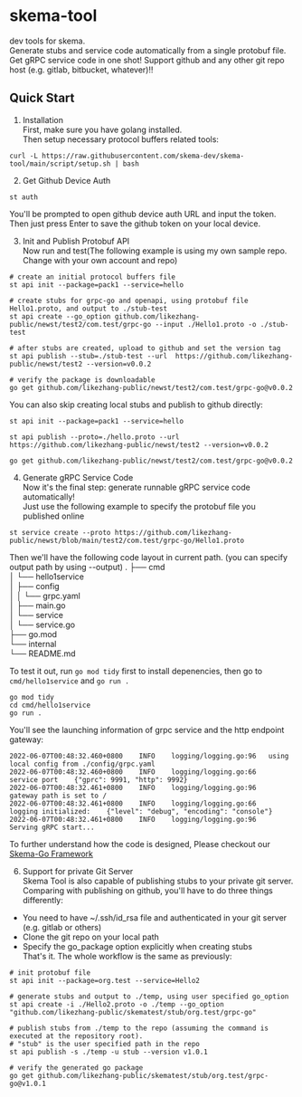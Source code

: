 # skema-tool
dev tools for skema.  
Generate stubs and service code automatically from a single protobuf file.  
Get gRPC service code in one shot! 
Support github and any other git repo host (e.g. gitlab, bitbucket, whatever)!!  

## Quick Start

1. Installation  
First, make sure you have golang installed.  
Then setup necessary protocol buffers related tools:  
```shell
curl -L https://raw.githubusercontent.com/skema-dev/skema-tool/main/script/setup.sh | bash
```

2. Get Github Device Auth
```
st auth
```
You'll be prompted to open github device auth URL and input the token. Then just press Enter to save the github token on your local device.  


3. Init and Publish Protobuf API  
Now run and test(The following example is using my own sample repo. Change with your own account and repo)
```shell
# create an initial protocol buffers file
st api init --package=pack1 --service=hello

# create stubs for grpc-go and openapi, using protobuf file Hello1.proto, and output to ./stub-test
st api create --go_option github.com/likezhang-public/newst/test2/com.test/grpc-go --input ./Hello1.proto -o ./stub-test

# after stubs are created, upload to github and set the version tag
st api publish --stub=./stub-test --url  https://github.com/likezhang-public/newst/test2 --version=v0.0.2

# verify the package is downloadable
go get github.com/likezhang-public/newst/test2/com.test/grpc-go@v0.0.2
```
You can also skip creating local stubs and publish to github directly:  
```shell
st api init --package=pack1 --service=hello

st api publish --proto=./hello.proto --url  https://github.com/likezhang-public/newst/test2 --version=v0.0.2

go get github.com/likezhang-public/newst/test2/com.test/grpc-go@v0.0.2
```

4. Generate gRPC Service Code  
Now it's the final step: generate runnable gRPC service code automatically!  
Just use the following example to specify the protobuf file you published online  
```shell
st service create --proto https://github.com/likezhang-public/newst/blob/main/test2/com.test/grpc-go/Hello1.proto
```
Then we'll have the following code layout in current path. (you can specify output path by using --output)
.
├── cmd  
│     └── hello1service  
│         ├── config  
│         │   └── grpc.yaml  
│         ├── main.go  
│         └── service  
│             └── service.go  
├── go.mod  
└── internal  
    └── README.md   

To test it out, run `go mod tidy` first to install depenencies, then go to `cmd/hello1service` and `go run .`  
```shell
go mod tidy
cd cmd/hello1service
go run .
```
You'll see the launching information of grpc service and the http endpoint gateway:  
```
2022-06-07T00:48:32.460+0800	INFO	logging/logging.go:96	using local config from ./config/grpc.yaml
2022-06-07T00:48:32.460+0800	INFO	logging/logging.go:66	service port	{"gprc": 9991, "http": 9992}
2022-06-07T00:48:32.461+0800	INFO	logging/logging.go:96	gateway path is set to /
2022-06-07T00:48:32.461+0800	INFO	logging/logging.go:66	logging initialized:	{"level": "debug", "encoding": "console"}
2022-06-07T00:48:32.461+0800	INFO	logging/logging.go:96	Serving gRPC start...
```
To further understand how the code is designed, Please checkout our [Skema-Go Framework](https://github.com/skema-dev/skema-go)

6. Support for private Git Server  
Skema Tool is also capable of publishing stubs to your private git server. Comparing with publishing on github, you'll have to do three things differently:  
- You need to have ~/.ssh/id_rsa file and authenticated in your git server (e.g. gitlab or others)
- Clone the git repo on your local path  
- Specify the go_package option explicitly when creating stubs  
That's it. The whole workflow is the same as previously:  
```
# init protobuf file
st api init --package=org.test --service=Hello2

# generate stubs and output to ./temp, using user specified go_option
st api create -i ./Hello2.proto -o ./temp --go_option "github.com/likezhang-public/skematest/stub/org.test/grpc-go"

# publish stubs from ./temp to the repo (assuming the command is executed at the repository root).
# "stub" is the user specified path in the repo
st api publish -s ./temp -u stub --version v1.0.1

# verify the generated go package
go get github.com/likezhang-public/skematest/stub/org.test/grpc-go@v1.0.1
```
